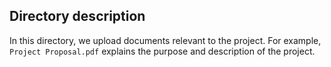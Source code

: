 ## Directory description
In this directory, we upload documents relevant to the project. For example, ```Project Proposal.pdf``` explains the purpose and description of the project. 
